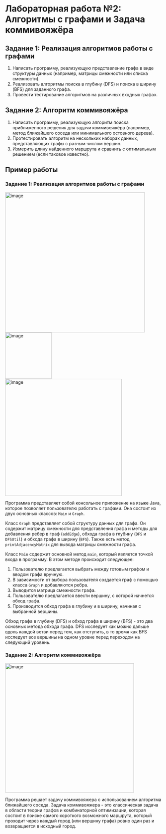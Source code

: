 # Лабораторная работа №2: Алгоритмы с графами и Задача коммивояжёра

## Задание 1: Реализация алгоритмов работы с графами

1. Написать программу, реализующую представление графа в виде структуры данных (например, матрицы смежности или списка смежности).
2. Реализовать алгоритмы поиска в глубину (DFS) и поиска в ширину (BFS) для заданного графа.
3. Провести тестирование алгоритмов на различных входных графах.


## Задание 2: Алгоритм коммивояжёра

1. Написать программу, реализующую алгоритм поиска приближенного решения для задачи коммивояжёра (например, метод ближайшего соседа или минимального остовного дерева).
2. Протестировать алгоритм на нескольких наборах данных, представляющих графы с разным числом вершин.
3. Измерить длину найденного маршрута и сравнить с оптимальным решением (если таковое известно).


## Пример работы

### Задание 1: Реализация алгоритмов работы с графами

<img width="449" alt="image" src="https://github.com/2Vladimir2/lab_asdc_2/assets/159247721/8e2cd0be-0382-4049-bfa8-bc65a7e4ede5">


<img width="149" alt="image" src="https://github.com/2Vladimir2/lab_asdc_2/assets/159247721/1ea35d2f-32cc-4dc6-8527-6e16b6fdd26c">


<img width="375" alt="image" src="https://github.com/2Vladimir2/lab_asdc_2/assets/159247721/02c5127d-0a9d-4135-bc0d-f6881b94f13d">


Программа представляет собой консольное приложение на языке Java, которое позволяет пользователю работать с графами. Она состоит из двух основных классов: `Main` и `Graph`.

Класс `Graph` представляет собой структуру данных для графа. Он содержит матрицу смежности для представления графа и методы для добавления ребер в граф (`addEdge`), обхода графа в глубину (`DFS` и `DFSUtil`) и обхода графа в ширину (`BFS`). Также есть метод `printAdjacencyMatrix` для вывода матрицы смежности графа.

Класс `Main` содержит основной метод `main`, который является точкой входа в программу. В этом методе происходит следующее:

1. Пользователю предлагается выбрать между готовым графом и вводом графа вручную.
2. В зависимости от выбора пользователя создается граф с помощью класса `Graph` и добавляются ребра.
3. Выводится матрица смежности графа.
4. Пользователю предлагается ввести вершину, с которой начнется обход графа.
5. Производится обход графа в глубину и в ширину, начиная с выбранной вершины.

Обход графа в глубину (DFS) и обход графа в ширину (BFS) - это два основных метода обхода графа. DFS исследует как можно дальше вдоль каждой ветви перед тем, как отступить, в то время как BFS исследует все вершины на одном уровне перед переходом на следующий уровень.

### Задание 2: Алгоритм коммивояжёра

<img width="414" alt="image" src="https://github.com/2Vladimir2/lab_asdc_2/assets/159247721/e8339f76-eb8d-4528-864b-1373ae40366a">


Программа решает задачу коммивояжера с использованием алгоритма ближайшего соседа. Задача коммивояжера - это классическая задача в области теории графов и комбинаторной оптимизации, которая состоит в поиске самого короткого возможного маршрута, который проходит через каждый город (или вершину графа) ровно один раз и возвращается в исходный город.


